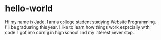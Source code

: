 # hello-world


Hi my name is Jade, I am a college student studying 
Website Programming. I'll be graduating this year. 
I like to learn how things work especially with code. 
I got into corn g in high school and my interest never
stop. 
